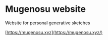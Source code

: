 # Mugenosu website

Website for personal generative sketches

[https://mugenosu.xyz](https://mugenosu.xyz/)